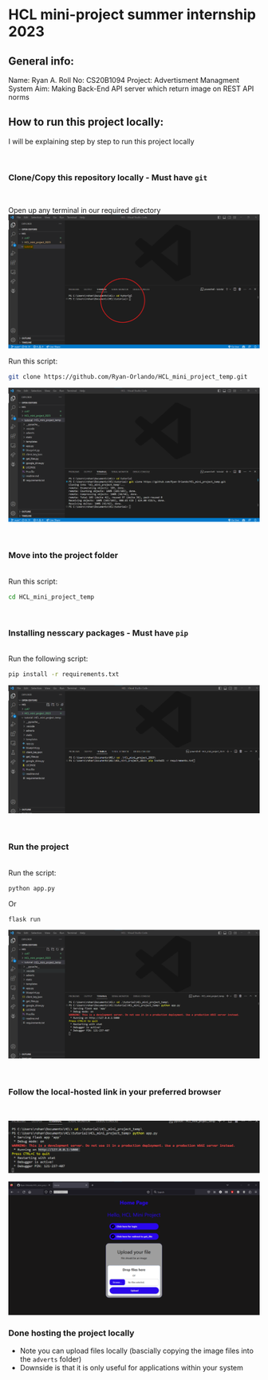 # HCL mini-project summer internship 2023

## General info:
Name: Ryan A.
Roll No: CS20B1094
Project: Advertisment Managment System
Aim: Making Back-End API server which return image on REST API norms

## How to run this project locally:
I will be explaining step by step to run this project locally

<br>

### Clone/Copy this repository locally - Must have `git`
<br>

Open up any terminal in our required directory
![Alt text](img_md/image.png)

Run this script:
```sh
git clone https://github.com/Ryan-Orlando/HCL_mini_project_temp.git
```
![Alt text](img_md/image-1.png)

<br>

### Move into the project folder
<br>
Run this script:

```sh
cd HCL_mini_project_temp
```

<br>

### Installing nesscary packages - Must have `pip`
<br>
Run the following script:

```sh
pip install -r requirements.txt
```
![Alt text](img_md/image-2.png)

<br>

### Run the project
<br>
Run the script:

```sh
python app.py
```

Or
```sh
flask run
```
![Alt text](img_md/image-3.png)


<br>

### Follow the local-hosted link in your preferred browser
<br>

![Alt text](img_md/image-4.png)

![Alt text](img_md/image-5.png)

### Done hosting the project locally
- Note you can upload files locally (bascially copying the image files into the `adverts` folder)
- Downside is that it is only useful for applications within your system
